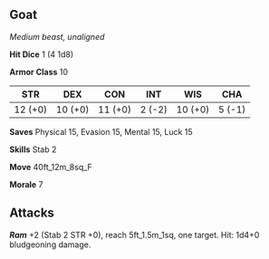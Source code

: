 ## Goat

*Medium beast, unaligned*

**Hit Dice** 1 (4 1d8)

**Armor Class** 10

| STR     | DEX     | CON     | INT     | WIS     | CHA     |
|---------|---------|---------|---------|---------|---------|
| 12 (+0) | 10 (+0) | 11 (+0) |  2 (-2) | 10 (+0) |  5 (-1) |

**Saves** Physical 15, Evasion 15, Mental 15, Luck 15

**Skills** Stab 2

**Move** 40ft\_12m\_8sq\_F

**Morale** 7

## Attacks

***Ram*** +2 (Stab 2 STR +0), reach 5ft\_1.5m\_1sq, one target. Hit: 1d4+0 bludgeoning damage.

